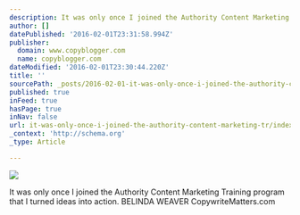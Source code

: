 ```yaml
---
description: It was only once I joined the Authority Content Marketing Training program that I turned ideas into action.  BELINDA WEAVER  CopywriteMatters.com
author: []
datePublished: '2016-02-01T23:31:58.994Z'
publisher:
  domain: www.copyblogger.com
  name: copyblogger.com
dateModified: '2016-02-01T23:30:44.220Z'
title: ''
sourcePath: _posts/2016-02-01-it-was-only-once-i-joined-the-authority-content-marketing-tr.md
published: true
inFeed: true
hasPage: true
inNav: false
url: it-was-only-once-i-joined-the-authority-content-marketing-tr/index.html
_context: 'http://schema.org'
_type: Article

---
```

![](http://www.copyblogger.com/wp-content/themes/copyblogger_4.0/assets/img/home/belinda-150.jpg)

It was only once I joined the Authority Content Marketing Training program that I turned ideas into action. BELINDA WEAVER CopywriteMatters.com